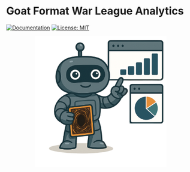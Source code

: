 # Goat Format War League Analytics

[![Documentation](https://img.shields.io/badge/Documentation-Link-blue)](https://nedhmn.github.io/gfwl-analytics/)
[![License: MIT](https://img.shields.io/badge/License-MIT-yellow.svg)](./LICENSE)

<div align="center" style="margin-bottom: 20px">
    <img src="./docs/src/assets/gfwl-analyst.png" alt="Goat Format War League Analyst Hero Image" height="350px">
</div>
